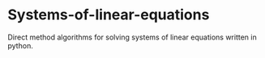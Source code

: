 # Systems-of-linear-equations
Direct method algorithms for solving systems of linear equations written in python. 

